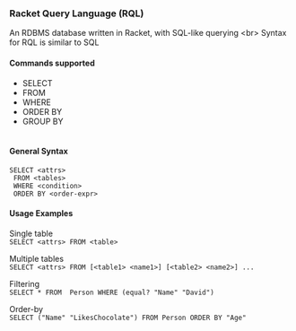 ### Racket Query Language (RQL)

An RDBMS database written in Racket, with SQL-like querying &lt;br&gt;
Syntax for RQL is similar to SQL

#### Commands supported
* SELECT
* FROM
* WHERE
* ORDER BY
* GROUP BY
<br><br>

#### General Syntax
```
SELECT <attrs>
 FROM <tables>
 WHERE <condition>
 ORDER BY <order‐expr> 
```

#### Usage Examples

Single table <br>
```SELECT <attrs> FROM <table>```

Multiple tables <br>
```SELECT <attrs> FROM [<table1> <name1>] [<table2> <name2>] ... ```

Filtering <br>
```SELECT * FROM  Person WHERE (equal? "Name" "David")```

Order-by <br>
```SELECT ("Name" "LikesChocolate") FROM Person ORDER BY "Age"```


